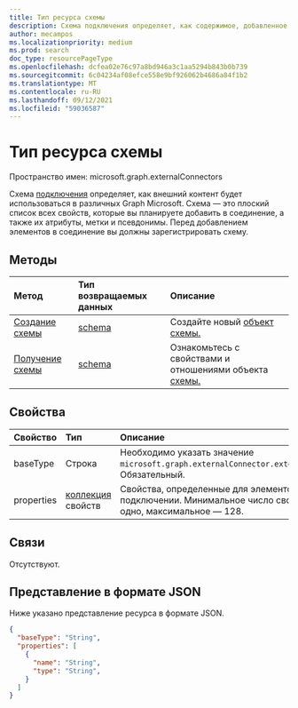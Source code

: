 ```yaml
---
title: Тип ресурса схемы
description: Схема подключения определяет, как содержимое, добавленное в подключение, будет использоваться в различных Graph microsoft.
author: mecampos
ms.localizationpriority: medium
ms.prod: search
doc_type: resourcePageType
ms.openlocfilehash: dcfea02e76c97a8bd946a3c1aa5294b843b0b739
ms.sourcegitcommit: 6c04234af08efce558e9bf926062b4686a84f1b2
ms.translationtype: MT
ms.contentlocale: ru-RU
ms.lasthandoff: 09/12/2021
ms.locfileid: "59036587"
---
```

# <a name="schema-resource-type"></a>Тип ресурса схемы

Пространство имен: microsoft.graph.externalConnectors

Схема [подключения](externalconnectors-externalconnection.md) определяет, как внешний контент будет использоваться в различных Graph Microsoft. Схема — это плоский список всех свойств, которые вы планируете добавить в соединение, а также их атрибуты, метки и псевдонимы. Перед добавлением элементов в соединение вы должны зарегистрировать схему.

## <a name="methods"></a>Методы
|Метод|Тип возвращаемых данных|Описание|
|:---|:---|:---|
|[Создание схемы](../api/externalconnectors-schema-create.md)|[schema](../resources/externalconnectors-schema.md)|Создайте новый [объект схемы.](../resources/externalconnectors-schema.md)|
|[Получение схемы](../api/externalconnectors-schema-get.md)|[schema](../resources/externalconnectors-schema.md)|Ознакомьтесь с свойствами и отношениями объекта [схемы.](../resources/externalconnectors-schema.md)|

## <a name="properties"></a>Свойства
|Свойство|Тип|Описание|
|:---|:---|:---|
|baseType|Строка|Необходимо указать значение `microsoft.graph.externalConnector.externalItem`. Обязательный.|
|properties|[коллекция](../resources/externalconnectors-property.md) свойств|Свойства, определенные для элементов в подключении. Минимальное число свойств — одно, максимальное — 128.|

## <a name="relationships"></a>Связи
Отсутствуют.

## <a name="json-representation"></a>Представление в формате JSON
Ниже указано представление ресурса в формате JSON.
<!-- {
  "blockType": "resource",
  "keyProperty": "id",
  "@odata.type": "microsoft.graph.externalConnectors.schema",
  "openType": false
}
-->
``` json
{
  "baseType": "String",
  "properties": [
    {
      "name": "String",
      "type": "String",
    }
  ]
}
```


